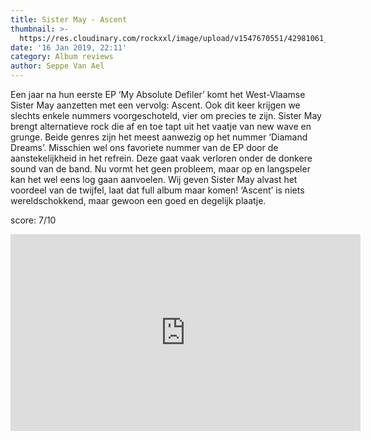 ```yaml
---
title: Sister May - Ascent
thumbnail: >-
  https://res.cloudinary.com/rockxxl/image/upload/v1547670551/42981061_1937941896511570_3270536051654918144_n.jpg
date: '16 Jan 2019, 22:11'
category: Album reviews
author: Seppe Van Ael
---
```

Een jaar na hun eerste EP ‘My Absolute Defiler’ komt het West-Vlaamse Sister May aanzetten met een vervolg: Ascent. Ook dit keer krijgen we slechts enkele nummers voorgeschoteld, vier om precies te zijn. Sister May brengt alternatieve rock die af en toe tapt uit het vaatje van new wave en grunge. Beide genres zijn het meest aanwezig op het nummer ‘Diamand Dreams’. Misschien wel ons favoriete nummer van de EP door de aanstekelijkheid in het refrein. Deze gaat vaak verloren onder de donkere sound van de band. Nu vormt het geen probleem, maar op en langspeler kan het wel eens log gaan aanvoelen. Wij geven Sister May alvast het voordeel van de twijfel, laat dat full album maar komen! ‘Ascent’ is niets wereldschokkend, maar gewoon een goed en degelijk plaatje. 

score: 7/10      

<iframe width="560" height="315" src="https://www.youtube.com/embed/m1oyuyPsmKM" frameborder="0" allow="accelerometer; autoplay; encrypted-media; gyroscope; picture-in-picture" allowfullscreen></iframe>
